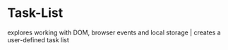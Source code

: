 # Task-List
explores working with DOM, browser events and local storage | creates a user-defined task list
